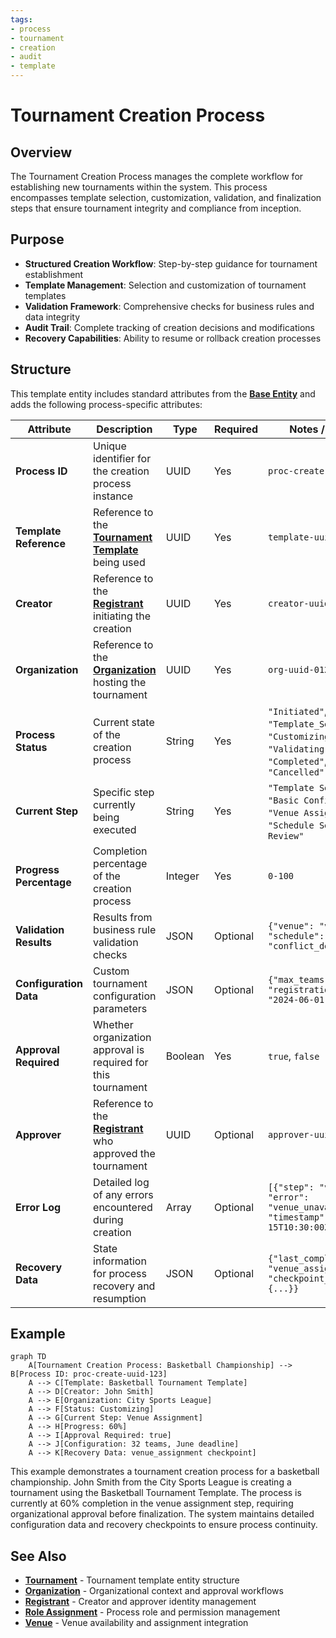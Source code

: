 ```yaml
---
tags:
- process
- tournament
- creation
- audit
- template
---
```


# Tournament Creation Process

## Overview

The Tournament Creation Process manages the complete workflow for establishing new tournaments within the
system. This process encompasses template selection, customization, validation, and finalization steps that
ensure tournament integrity and compliance from inception.

## Purpose

- **Structured Creation Workflow**: Step-by-step guidance for tournament establishment
- **Template Management**: Selection and customization of tournament templates
- **Validation Framework**: Comprehensive checks for business rules and data integrity
- **Audit Trail**: Complete tracking of creation decisions and modifications
- **Recovery Capabilities**: Ability to resume or rollback creation processes

## Structure

This template entity includes standard attributes from the **[Base Entity](../../foundation/base_entity.md)**
and adds the following process-specific attributes:

| Attribute | Description | Type | Required | Notes / Example |
|-----------|-------------|------|----------|-----------------|
| **Process ID** | Unique identifier for the creation process instance | UUID | Yes | `proc-create-uuid-123` |
| **Template Reference** | Reference to the **[Tournament Template](../../tournament/tournament.md)** being used | UUID | Yes | `template-uuid-456` |
| **Creator** | Reference to the **[Registrant](../../identity/registrant.md)** initiating the creation | UUID | Yes | `creator-uuid-789` |
| **Organization** | Reference to the **[Organization](../../organization/README.md)** hosting the tournament | UUID | Yes | `org-uuid-012` |
| **Process Status** | Current state of the creation process | String | Yes | `"Initiated"`, `"Template_Selected"`, `"Customizing"`, `"Validating"`, `"Approved"`, `"Completed"`, `"Failed"`, `"Cancelled"` |
| **Current Step** | Specific step currently being executed | String | Yes | `"Template Selection"`, `"Basic Configuration"`, `"Venue Assignment"`, `"Schedule Setup"`, `"Final Review"` |
| **Progress Percentage** | Completion percentage of the creation process | Integer | Yes | `0-100` |
| **Validation Results** | Results from business rule validation checks | JSON | Optional | `{"venue": "valid", "schedule": "conflict_detected"}` |
| **Configuration Data** | Custom tournament configuration parameters | JSON | Optional | `{"max_teams": 32, "registration_deadline": "2024-06-01"}` |
| **Approval Required** | Whether organization approval is required for this tournament | Boolean | Yes | `true`, `false` |
| **Approver** | Reference to the **[Registrant](../../identity/registrant.md)** who approved the tournament | UUID | Optional | `approver-uuid-345` |
| **Error Log** | Detailed log of any errors encountered during creation | Array | Optional | `[{"step": "validation", "error": "venue_unavailable", "timestamp": "2024-05-15T10:30:00Z"}]` |
| **Recovery Data** | State information for process recovery and resumption | JSON | Optional | `{"last_completed_step": "venue_assignment", "checkpoint_data": {...}}` |

## Example

```mermaid
graph TD
    A[Tournament Creation Process: Basketball Championship] --> B[Process ID: proc-create-uuid-123]
    A --> C[Template: Basketball Tournament Template]
    A --> D[Creator: John Smith]
    A --> E[Organization: City Sports League]
    A --> F[Status: Customizing]
    A --> G[Current Step: Venue Assignment]
    A --> H[Progress: 60%]
    A --> I[Approval Required: true]
    A --> J[Configuration: 32 teams, June deadline]
    A --> K[Recovery Data: venue_assignment checkpoint]
```

This example demonstrates a tournament creation process for a basketball championship. John Smith from the
City Sports League is creating a tournament using the Basketball Tournament Template. The process is currently
at 60% completion in the venue assignment step, requiring organizational approval before finalization. The system
maintains detailed configuration data and recovery checkpoints to ensure process continuity.

## See Also

- **[Tournament](../../tournament/tournament.md)** - Tournament template entity structure
- **[Organization](../../organization/README.md)** - Organizational context and approval workflows
- **[Registrant](../../identity/registrant.md)** - Creator and approver identity management
- **[Role Assignment](../role_assignment.md)** - Process role and permission management
- **[Venue](../../venue/README.md)** - Venue availability and assignment integration

